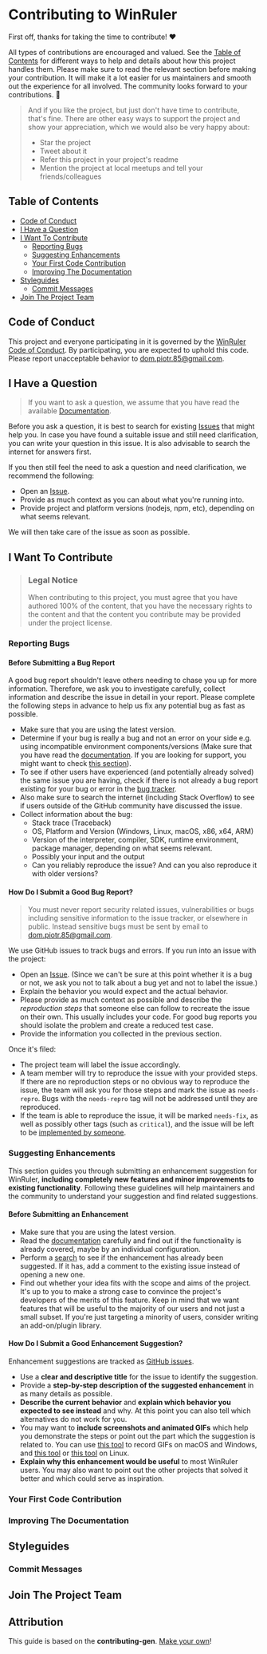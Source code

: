 <!-- omit in toc -->
# Contributing to WinRuler

First off, thanks for taking the time to contribute! ❤️

All types of contributions are encouraged and valued. See the [Table of Contents](#table-of-contents) for different
ways to help and details about how this project handles them. Please make sure to read the relevant section before
making your contribution. It will make it a lot easier for us maintainers and smooth out the experience for all involved.
The community looks forward to your contributions. 🎉

> And if you like the project, but just don't have time to contribute, that's fine. There are other easy ways to support
the project and show your appreciation, which we would also be very happy about:
> - Star the project
> - Tweet about it
> - Refer this project in your project's readme
> - Mention the project at local meetups and tell your friends/colleagues

<!-- omit in toc -->
## Table of Contents

- [Code of Conduct](#code-of-conduct)
- [I Have a Question](#i-have-a-question)
- [I Want To Contribute](#i-want-to-contribute)
  - [Reporting Bugs](#reporting-bugs)
  - [Suggesting Enhancements](#suggesting-enhancements)
  - [Your First Code Contribution](#your-first-code-contribution)
  - [Improving The Documentation](#improving-the-documentation)
- [Styleguides](#styleguides)
  - [Commit Messages](#commit-messages)
- [Join The Project Team](#join-the-project-team)


## Code of Conduct

This project and everyone participating in it is governed by the
[WinRuler Code of Conduct](https://github.com/dompiotr85/WinRuler/blob/main/CODE_OF_CONDUCT.md).
By participating, you are expected to uphold this code. Please report unacceptable behavior
to <dom.piotr.85@gmail.com>.


## I Have a Question

> If you want to ask a question, we assume that you have read the available [Documentation](https://github.com/dompiotr85/WinRuler/tree/main/Documentation).

Before you ask a question, it is best to search for existing [Issues](https://github.com/dompiotr85/WinRuler/issues) that might help you.
In case you have found a suitable issue and still need clarification, you can write your question in this issue. It is also advisable to
search the internet for answers first.

If you then still feel the need to ask a question and need clarification, we recommend the following:

- Open an [Issue](https://github.com/dompiotr85/WinRuler/issues/new).
- Provide as much context as you can about what you're running into.
- Provide project and platform versions (nodejs, npm, etc), depending on what seems relevant.

We will then take care of the issue as soon as possible.

## I Want To Contribute

> ### Legal Notice <!-- omit in toc -->
> When contributing to this project, you must agree that you have authored 100% of the content, that you have the necessary rights to the content and that
the content you contribute may be provided under the project license.

### Reporting Bugs

<!-- omit in toc -->
#### Before Submitting a Bug Report

A good bug report shouldn't leave others needing to chase you up for more information. Therefore, we ask you to investigate carefully, collect information
and describe the issue in detail in your report. Please complete the following steps in advance to help us fix any potential bug as fast as possible.

- Make sure that you are using the latest version.
- Determine if your bug is really a bug and not an error on your side e.g. using incompatible environment components/versions (Make sure that you have read
the [documentation](https://github.com/dompiotr85/WinRuler/tree/main/Documentation). If you are looking for support, you might want to check
[this section](#i-have-a-question)).
- To see if other users have experienced (and potentially already solved) the same issue you are having, check if there is not already a bug report existing
for your bug or error in the [bug tracker](https://github.com/dompiotr85/WinRuler/issues?q=label%3Abug).
- Also make sure to search the internet (including Stack Overflow) to see if users outside of the GitHub community have discussed the issue.
- Collect information about the bug:
  - Stack trace (Traceback)
  - OS, Platform and Version (Windows, Linux, macOS, x86, x64, ARM)
  - Version of the interpreter, compiler, SDK, runtime environment, package manager, depending on what seems relevant.
  - Possibly your input and the output
  - Can you reliably reproduce the issue? And can you also reproduce it with older versions?

<!-- omit in toc -->
#### How Do I Submit a Good Bug Report?

> You must never report security related issues, vulnerabilities or bugs including sensitive information to the issue tracker, or elsewhere in public.
Instead sensitive bugs must be sent by email to <dom.piotr.85@gmail.com>.

We use GitHub issues to track bugs and errors. If you run into an issue with the project:

- Open an [Issue](https://github.com/dompiotr85/WinRuler/issues/new). (Since we can't be sure at this point whether it is a bug or not, we ask you
not to talk about a bug yet and not to label the issue.)
- Explain the behavior you would expect and the actual behavior.
- Please provide as much context as possible and describe the *reproduction steps* that someone else can follow to recreate the issue on their own.
This usually includes your code. For good bug reports you should isolate the problem and create a reduced test case.
- Provide the information you collected in the previous section.

Once it's filed:

- The project team will label the issue accordingly.
- A team member will try to reproduce the issue with your provided steps. If there are no reproduction steps or no obvious way to reproduce the issue,
the team will ask you for those steps and mark the issue as `needs-repro`. Bugs with the `needs-repro` tag will not be addressed until they are reproduced.
- If the team is able to reproduce the issue, it will be marked `needs-fix`, as well as possibly other tags (such as `critical`), and the issue will be
left to be [implemented by someone](#your-first-code-contribution).



### Suggesting Enhancements

This section guides you through submitting an enhancement suggestion for WinRuler, **including completely new features and minor improvements to existing functionality**.
Following these guidelines will help maintainers and the community to understand your suggestion and find related suggestions.

<!-- omit in toc -->
#### Before Submitting an Enhancement

- Make sure that you are using the latest version.
- Read the [documentation](https://github.com/dompiotr85/WinRuler/tree/main/Documentation) carefully and find out if the functionality is
already covered, maybe by an individual configuration.
- Perform a [search](https://github.com/dompiotr85/WinRuler/issues) to see if the enhancement has already been suggested. If it has, add
a comment to the existing issue instead of opening a new one.
- Find out whether your idea fits with the scope and aims of the project. It's up to you to make a strong case to convince the project's
developers of the merits of this feature. Keep in mind that we want features that will be useful to the majority of our users and not just
a small subset. If you're just targeting a minority of users, consider writing an add-on/plugin library.

<!-- omit in toc -->
#### How Do I Submit a Good Enhancement Suggestion?

Enhancement suggestions are tracked as [GitHub issues](https://github.com/dompiotr85/WinRuler/issues).

- Use a **clear and descriptive title** for the issue to identify the suggestion.
- Provide a **step-by-step description of the suggested enhancement** in as many details as possible.
- **Describe the current behavior** and **explain which behavior you expected to see instead** and why. At this point you can also tell which
alternatives do not work for you.
- You may want to **include screenshots and animated GIFs** which help you demonstrate the steps or point out the part which the suggestion
is related to. You can use [this tool](https://www.cockos.com/licecap/) to record GIFs on macOS and Windows, and
[this tool](https://github.com/colinkeenan/silentcast) or [this tool](https://github.com/GNOME/byzanz) on Linux.
- **Explain why this enhancement would be useful** to most WinRuler users. You may also want to point out the other projects that solved it
better and which could serve as inspiration.

### Your First Code Contribution
<!-- TODO
include Setup of env, IDE and typical getting started instructions?

-->

### Improving The Documentation
<!-- TODO
Updating, improving and correcting the documentation

-->

## Styleguides
### Commit Messages
<!-- TODO

-->

## Join The Project Team
<!-- TODO -->

<!-- omit in toc -->
## Attribution
This guide is based on the **contributing-gen**. [Make your own](https://github.com/bttger/contributing-gen)!

